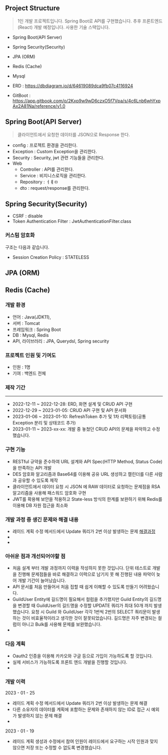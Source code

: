 
## Project Structure
> 1인 개발 프로젝트입니다. 
> Spring Boot로 API를 구현했습니다. 추후 프론트엔드(React) 개발 예정입니다. 
> 사용한 기술 스택입니다.
- Spring Boot(API Server)
- Spring Security(Security)
- JPA (ORM)
- Redis (Cache)
- Mysql

- ERD : https://dbdiagram.io/d/64619089dca9fb07c4116924
- GitBoot : https://app.gitbook.com/o/2Kxp9w9wD6czxO5f7Vpa/s/4c6Lnb6whYxpAx2A81Na/reference/v1.0


## Spring Boot(API Server)
> 클라이언트에서 요청한 데이터를 JSON으로 Response 한다. 

- config : 프로젝트 환경을 관리한다. 
- Exception : Custom Exception을 관리한다. 
- Security : Security, jwt 관련 기능들을 관리한다. 
- Web
  - Controller : API를 관리한다. 
  - Service : 비지니스로직을 관리한다. 
  - Repository : ㅓㅖㅁ
  - dto : request/response를 관리한다. 

## Spring Security(Security)
- CSRF : disable
- Token Authentication Filter : JwtAuthenticationFilter.class

### 커스텀 암호화 


구조는 다음과 같습니다. 
- Session Creation Policy : STATELESS



## JPA (ORM)


## Redis (Cache)



### 개발 환경
- 언어 : Java(JDK11),
- 서버 : Tomcat
- 프레임워크 : Spring Boot
- DB : Mysql, Redis
- API, 라이브러리 : JPA, Querydsl, Spring security



### 프로젝트 인원 및 기여도 
- 인원 : 1명 
- 기여 : 백엔드 전체



### 제작 기간
------------------

- 2022-12-11 ~ 2022-12-28:  ERD, 화면 설계 및 CRUD API 구현 
- 2022-12-29 ~ 2023-01-05:  CRUD API 구현 및 API 문서화 
- 2023-01-06 ~ 2023-01-10:  RefreshToken 추가 및 1차 리팩토링(공통 Exception 분리 및 상태코드 추가) 
- 2023-01-11 ~ 2023-xx-xx:  개발 중 놓쳤던 CRUD API의 문제을 파악하고 수정했습니다. 


### 구현 기능
- RESTful 규약을 준수하여 URL 설계와 API Spec(HTTP Method, Status Code)을 만족하는 API 개발
- DES 암호화 알고리즘과 Base64를 이용해 공유 URL 생성하고 캘린더를 다른 사람과 공유할 수 있도록 제작
- 클라이언트에서 데이터 요청 시 JSON 에 RAW 데이터로 요청하는 문제점을  RSA 알고리즘을 사용해 패스워드 암호화 구현
- JWT를 확용해 보안을 적용하고 State-less 방식의 한계를 보완하기 위해 Redis를 이용해 DB 자원 접근을 최소화
### 개발 과정 중 생긴 문제와 해결 내용
- 레이드 계획 수정 메서드에서 Update 쿼리가 2번 이상 발생하는 문제 [해결과정](https://jade-frill-5b8.notion.site/update-e111eb551d2a4fdba2e2dfafaf5ca27e)
- 
- 
### 아쉬운 점과 개선되어야할 점 
- 처음 설계 부터 개발 과정까지 이력을 작성하지 못한 것입니다. 단위 테스트로 개발을 진행해 문제점들을 바로 해결하고 이력으로 남기지 못 해 진행된 내용 파악이 늦어 개발 기간이 늘어났습니다. 
- API 문서를 처음 만들어서 처음 접할 때 쉽게 이해할 수 있도록 만들기 어려웠습니다. 
- GuildUser Entity에 길드명이 필요해서 컬럼을 추가했지만 Guild Entity의 길드명을 변경할 때 GuildUser의 길드명을 수정할 UPDATE 쿼리가 최대 50개 까지 발생했습니다. 
요청 시 Guild 와 GuildUser 각각 1번씩 2번의 SELECT 쿼리문이 발생하는 것이 비효율적이라고 생각한 것이 잘못되었습니다. 길드명은 자주 변경되는 컬럼이 아니고 Bulk를 사용해 문제를 보완했습니다. 
- 
### 다음 계획 
- Oauth2 인증을 이용해 카카오와 구글 등으로 가입이 가능하도록 할 것입니다. 
- 실제 서비스가 가능하도록 프론트 엔드 개발을 진행할 것입니다.
- 
### 개발 이력 
2023 - 01 - 25
- 레이드 계획 수정 메서드에서 Update 쿼리가 2번 이상 발생하는 문제 해결
- 다른 소유자의 데이터를 계획에 포함하는 문제와 존재하지 않는 ID로 접근 시 예외가 발생하지 않는 문제 해결
- 
2023 - 01 - 19
- 레이드 계획 생성과 수정에서 참여 인원이 레이드에서 요구하는 시작 인원과 맞지 않으면 저장 또는 수정할 수 없도록 변경했습니다.
